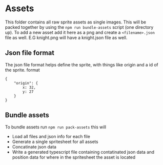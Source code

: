 # Assets

This folder contains all raw sprite assets as single images.
This will be packed together by using the `npm run bundle-assets` script (one directory up).
To add a new asset add it here as a png and create a `<filename>.json` file as well.
E.G knight.png will have a knight.json file as well.

## Json file format
The json file format helps define the sprite, with things like origin and a id of the sprite.
format
```
{
    "origin": {
        x: 32,
        y: 27
    }
}
```

## Bundle assets

To bundle assets run `npm run pack-assets` this will
- Load all files and json info for each file
- Generate a single spritesheet for all assets
- Concatinate json data
- Write a generated typescript file containing contatinated json data and position data for where in the spritesheet the asset is located

